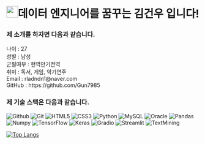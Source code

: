 <h1><img src="https://emojis.slackmojis.com/emojis/images/1531849430/4246/blob-sunglasses.gif?1531849430" width="30"/>데이터 엔지니어를 꿈꾸는 김건우 입니다! </h1>
<h3>제 소개를 하자면 다음과 같습니다. </h3>
나이 : 27 </br>
성별 : 남성 </br>
군필여부 : 현역만기전역 </br>
취미 : 독서, 게임, 악기연주 </br>
Email : rladndn1@naver.com </br>
GitHub : https://github.com/Gun7985 </p>

<h3>제 기술 스택은 다음과 같습니다.</h3>
<p>
  
<img alt="Github" src="https://img.shields.io/badge/-Github-000000?style=flat-square&logo=github-actions&logoColor=white" />
<img alt="Git" src="https://img.shields.io/badge/-Git-F05032?style=flat-square&logo=git&logoColor=white" />
<img alt="HTML5" src="https://img.shields.io/badge/-HTML5-E34F26?style=flat-square&logo=html5&logoColor=white" />
<img alt="CSS3" src="https://img.shields.io/badge/-CSS3-1572B6?style=flat-square&logo=css3&logoColor=white" />
<img alt="Python" src="https://img.shields.io/badge/-Python-3776AB?style=flat-square&logo=python&logoColor=white" />
<img alt="MySQL" src="https://img.shields.io/badge/-MySQL-4479A1?style=flat-square&logo=mysql&logoColor=white" />
<img alt="Oracle" src="https://img.shields.io/badge/-Oracle-F80000?style=flat-square&logo=oracle&logoColor=white" />
<img alt="Pandas" src="https://img.shields.io/badge/-Pandas-150458?style=flat-square&logo=pandas&logoColor=white" />
<img alt="Numpy" src="https://img.shields.io/badge/-NumPy-013243?style=flat-square&logo=numpy&logoColor=white" />
<img alt="TensorFlow" src="https://img.shields.io/badge/-TensorFlow-FF6F00?style=flat-square&logo=tensorflow&logoColor=white" />
<img alt="Keras" src="https://img.shields.io/badge/-Keras-D00000?style=flat-square&logo=keras&logoColor=white" />

<img alt="Gradio" src="https://img.shields.io/badge/-Gradio-FF7F50?style=flat-square&logo=gradio&logoColor=white" />
<img alt="Streamlit" src="https://img.shields.io/badge/-Streamlit-FF4B4B?style=flat-square&logo=streamlit&logoColor=white" />
<img alt="TextMining" src="https://img.shields.io/badge/-TextMining-007ACC?style=flat-square&logo=textmining&logoColor=white" />

  

[![Top Langs](https://github-readme-stats.vercel.app/api/top-langs/?username=Gun7985)](https://github.com/Gun7985/github-readme-stats)
